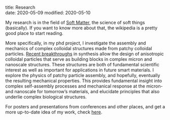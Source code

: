 title: Research   
date: 2020-05-09
modified: 2020-05-10

My research is in the field of [Soft Matter](https://en.wikipedia.org/wiki/Soft_matter),
the science of soft things (basically). If you want to know more about that, the wikipedia 
is a pretty good place to start reading.

More specifically, in my phd project, I investigate the assembly and mechanics of complex
colloidal structures made from patchy colloidal particles. [Recent breakthroughs](https://www.nature.com/articles/nature23901) in synthesis
allow the design of anisotropic colloidal particles that serve as building blocks in complex
micron and nanoscale structures. These structures are both of fundamental scientific interest
as well as important for applications in future smart materials. I explore the
physics of patchy particle  assembly, and hopefully, eventually the resulting mechanical properties. 
This provides fundamental insight into complex self-assembly processes and mechanical response at the
micron- and nanoscale for tomorrow’s materials, and elucidate principles that also underlie
complex biological structures.

For posters and presentations from conferences and other places, and get a more up-to-date idea of my work, check [here]({filename}/pages/projects/posters-and-presentations.md).
